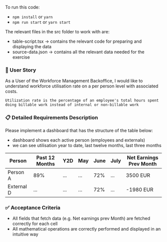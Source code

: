 To run this code:

- `npm install` or `yarn`
- `npm run start` or `yarn start`

The relevant files in the src folder to work with are:
- table-script.tsx -> contains the relevant code for preparing and displaying the data
- source-data.json -> contains all the relevant data needed for the exercise

### 📗 User Story

As a User of the Workforce Management Backoffice, I would like to understand workforce utilisation rate on a per person level with associated costs.

    Utilization rate is the percentage of an employee's total hours spent doing billable work instead of internal or non-billable work

### 📋 Detailed Requirements Description

Please implement a dashboard that has the structure of the table below:

- dashboard shows each active person (employees and externals)
- we can see utilisation year to date, last twelve months, last three months

| Person     | Past 12 Months | Y2D | May | June | July | Net Earnings Prev Month |
| ---------- | -------------- | --- | --- | ---- | ---- | ----------------------- |
| Person A   | 89%            | ... | ... | 72%  | ...  | 3500 EUR                |
| External D | ...            | ... | ... | 72%  | ...  | -1980 EUR               |

### ✅ Acceptance Criteria

- All fields that fetch data (e.g. Net earnings prev Month) are fetched correctly for each cell
- All mathematical operations are correctly performed and displayed in an intuitive way
